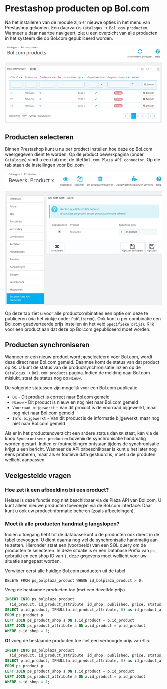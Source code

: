 # Prestashop producten op Bol.com
Na het installeren van de module zijn er nieuwe opties in het menu van Prestashop gekomen. Een daarvan is `Catalogus` -> `Bol.com producten`. Wanneer u daar naartoe navigeert, ziet u een overzicht van alle producten in het systeem die op Bol.com gepubliceerd worden.

![Bol.com products](../img/overview_products.png)

## Producten selecteren
Binnen Prestashop kunt u nu per product instellen hoe deze op Bol.com weergegeven dient te worden. Op de product bewerkpagina (onder `Catalogus`) vindt u een tab met de titel `Bol.com Plaza API connector`. Op die tab staan de instellingen voor Bol.com.

![Bol.com products](../img/overview_producttab.png)

Op deze tab ziet u voor alle productcombinaties een optie om deze te publiceren (via het vinkje onder `Publiceren`). Ook kunt u per combinatie een Bol.com geadverteerde prijs instellen (in het veld `Specifieke prijs`). Klik voor een product aan dat deze op Bol.com gepubliceerd moet worden.

## Producten synchroniseren
Wanneer er een nieuw product wordt geselecteerd voor Bol.com, wordt deze direct naar Bol.com gemeld. Daarmee komt de status van dat product op `OK`. U kunt de status van de productsynchronisatie inzien op de `Catalogus` -> `Bol.com products` pagina. Indien de melding naar Bol.com mislukt, staat de status nog op `Nieuw`.

De volgende statussen zijn mogelijk voor een Bol.com publicatie:

* `OK` - Dit product is correct naar Bol.com gemeld
* `Nieuw` - Dit product is nieuw en nog niet naar Bol.com gemeld
* `Voorraad bijgewerkt` - Van dit product is de voorraad bijgewerkt, maar nog niet naar Bol.com gemeld
* `Info bijgewerkt` - Van dit product is de informatie bijgewerkt, maar nog niet naar Bol.com gemeld

Als er in het productenoverzicht een andere status dan `OK` staat, kan via de knop `Synchroniseer producten` bovenin de synchronisatie handmatig worden gestart. Indien er foutmeldingen ontstaan tijdens de synchronisatie krijgt u een bericht. Wanneer de API onbeschikbaar is kunt u het later nog eens proberen, maar als er foutieve data gestuurd is, moet u de produten wellicht aanpassen.

## Veelgestelde vragen

### Hoe zet ik een afbeelding bij een product?

Helaas is deze functie nog niet beschikbaar via de Plaza API van Bol.com. U kunt alleen nieuwe producten toevoegen via de Bol.com interface. Daar kunt u ook uw productinformatie beheren (zoals afbeeldingen).

### Moet ik alle producten handmatig langslopen?

Indien u toegang hebt tot de database kunt u de producten ook direct in de tabel toevoegen. U dient daarna nog wel de synchronisatie handmatig aan te zetten. Hieronder staat een (voorbeeld) van een SQL query om de producten te selecteren. In deze situatie is er een Database Prefix van `ps_` gebruikt en een shop ID van `1`, deze gegevens moet wellicht voor uw situatie aangepast worden.

Verwijder eerst alle huidige Bol.com producten uit de tabel

    DELETE FROM ps_bolplaza_product WHERE id_bolplaza_product > 0;

Voeg de bestaande producten toe (met een dezelfde prijs)

```sql
INSERT INTO ps_bolplaza_product
  (id_product, id_product_attribute, id_shop, published, price, status)
SELECT p.id_product, IFNULL(a.id_product_attribute, 0) as id_product_attribute, s.id_shop, 1 as published, 0 as price, 1 as status
FROM ps_product p
LEFT JOIN ps_product_shop s ON s.id_product = p.id_product
LEFT JOIN ps_product_attribute a ON a.id_product = p.id_product
WHERE s.id_shop = 1;
```

**Of** voeg de bestaande producten toe met een verhoogde prijs van € 5.

```sql
INSERT INTO ps_bolplaza_product
  (id_product, id_product_attribute, id_shop, published, price, status)
SELECT p.id_product, IFNULL(a.id_product_attribute, 0) as id_product_attribute, s.id_shop, 1 as published, ROUND(p.price * 1.21, 2) + 5 as price, 1 as status
FROM ps_product p
LEFT JOIN ps_product_shop s ON s.id_product = p.id_product
LEFT JOIN ps_product_attribute a ON a.id_product = p.id_product
WHERE s.id_shop = 1;
```
